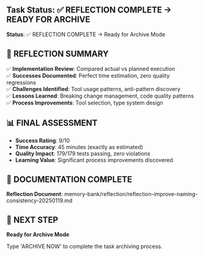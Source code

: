 ## Task Status: ✅ REFLECTION COMPLETE → READY FOR ARCHIVE

**Status**: ✅ REFLECTION COMPLETE → Ready for Archive Mode

## 📄 REFLECTION SUMMARY

✅ **Implementation Review**: Compared actual vs planned execution  
✅ **Successes Documented**: Perfect time estimation, zero quality regressions  
✅ **Challenges Identified**: Tool usage patterns, anti-pattern discovery  
✅ **Lessons Learned**: Breaking change management, code quality patterns  
✅ **Process Improvements**: Tool selection, type system design

## 📊 FINAL ASSESSMENT

- **Success Rating**: 9/10
- **Time Accuracy**: 45 minutes (exactly as estimated)
- **Quality Impact**: 179/179 tests passing, zero violations
- **Learning Value**: Significant process improvements discovered

## 📄 DOCUMENTATION COMPLETE

**Reflection Document**: memory-bank/reflection/reflection-improve-naming-consistency-20250119.md

## 🔄 NEXT STEP

**Ready for Archive Mode**

Type 'ARCHIVE NOW' to complete the task archiving process.
